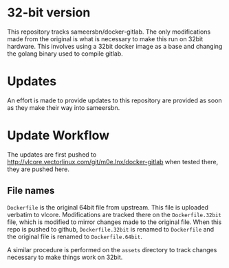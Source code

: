 # 32-bit version #

This repository tracks sameersbn/docker-gitlab.  The only modifications
made from the original is what is necessary to make this run on 32bit
hardware.  This involves using a 32bit docker image as a base and
changing the golang binary used to compile gitlab.

# Updates #

An effort is made to provide updates to this repository are provided as soon as they make their way
into sameersbn.

# Update Workflow #

The updates are first pushed to http://vlcore.vectorlinux.com/git/m0e.lnx/docker-gitlab
when tested there, they are pushed here.

## File names ##

``Dockerfile`` is the original 64bit file from upstream.  This file is
uploaded verbatim to vlcore.  Modifications are tracked there on the
``Dockerfile.32bit`` file, which is modified to mirror changes made to the
original file.  When this repo is pushed to github, ``Dockerfile.32bit`` is
renamed to ``Dockerfile`` and the original file is renamed to ``Dockerfile.64bit``.

A similar procedure is performed on the ``assets`` directory to track changes
necessary to make things work on 32bit.
